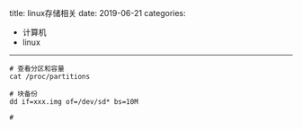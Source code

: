 title: linux存储相关
date: 2019-06-21
categories:
- 计算机
- linux


---



```
# 查看分区和容量
cat /proc/partitions

# 块备份
dd if=xxx.img of=/dev/sd* bs=10M

# 


```



